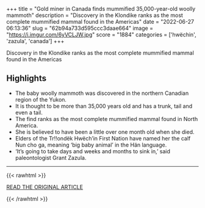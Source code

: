 +++
title = "Gold miner in Canada finds mummified 35,000-year-old woolly mammoth"
description = "Discovery in the Klondike ranks as the most complete mummified mammal found in the Americas"
date = "2022-06-27 06:13:36"
slug = "62b94a733d595ccc3daae664"
image = "https://i.imgur.com/6yVCLJW.jpg"
score = "1884"
categories = ['hwëchin', 'zazula', 'canada']
+++

Discovery in the Klondike ranks as the most complete mummified mammal found in the Americas

## Highlights

- The baby woolly mammoth was discovered in the northern Canadian region of the Yukon.
- It is thought to be more than 35,000 years old and has a trunk, tail and even a tail.
- The find ranks as the most complete mummified mammal found in North America.
- She is believed to have been a little over one month old when she died.
- Elders of the Tr‼ondëk Hwëch’in First Nation have named her the calf Nun cho ga, meaning ‘big baby animal’ in the Hän language.
- ‘It’s going to take days and weeks and months to sink in,’ said paleontologist Grant Zazula.

---

{{< rawhtml >}}
  <p class="article-category">
    <a target="_blank" href="https://www.theguardian.com/world/2022/jun/26/gold-miner-in-canada-finds-mummified-35000-year-old-woolly-mammoth">READ THE ORIGINAL ARTICLE</a>
  </p>
{{< /rawhtml >}}
